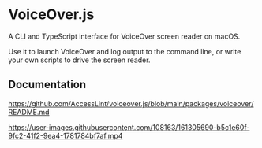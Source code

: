 # VoiceOver.js

A CLI and TypeScript interface for VoiceOver screen reader  on macOS. 

Use it to launch VoiceOver and log output to the command line, or write your own scripts to drive the screen reader.

## Documentation

https://github.com/AccessLint/voiceover.js/blob/main/packages/voiceover/README.md

https://user-images.githubusercontent.com/108163/161305690-b5c1e60f-9fc2-41f2-9ea4-1781784bf7af.mp4
